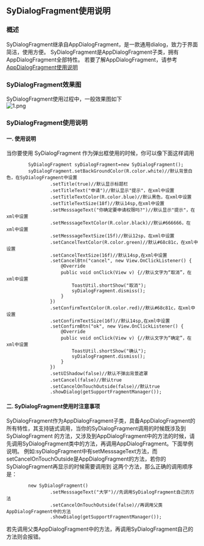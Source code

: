 ## SyDialogFragment使用说明

### 概述
SyDialogFragment继承自AppDialogFragment，是一款通用dialog，致力于界面简洁，使用方便。
SyDialogFragment是AppDialogFragment子类，拥有AppDialogFragment全部特性。
若要了解AppDialogFragment，请参考[AppDialogFragment使用说明](https://github.com/ShaoqiangPei/AndroidLibrary/blob/master/read/AppDialogFragment使用说明.md)

### SyDialogFragment效果图  
SyDialogFragment使用过程中，一般效果图如下  
![1.png](https://upload-images.jianshu.io/upload_images/6127340-0cd0f2982556af25.png?imageMogr2/auto-orient/strip%7CimageView2/2/w/1240)  


### SyDialogFragment使用说明 
#### 一. 使用说明
当你要使用 SyDialogFragment 作为弹出框使用的时候，你可以像下面这样调用
```
        SyDialogFragment syDialogFragment=new SyDialogFragment();
        syDialogFragment.setBackGroundColor(R.color.white)//默认背景白色，在SyDialogFragment中设置
                .setTitle(true)//默认显示标题栏
                .setTitleText("申请")//默认显示"提示"，在xml中设置
                .setTitleTextColor(R.color.blue)//默认黑色，在xml中设置
                .setTitleTextSize(18f)//默认14sp,在xml中设置
                .setMesssageText("你确定要申请权限吗?")//默认显示"提示"，在xml中设置
                .setMesssageTextColor(R.color.black)//默认#666666，在xml中设置
                .setMesssageTextSize(15f)//默认12sp，在xml中设置
                .setCancelTextColor(R.color.green)//默认#68c81c，在xml中设置
                .setCancelTextSize(16f)//默认14sp,在xml中设置
                .setCancelBtn("cancel", new View.OnClickListener() {
                    @Override
                    public void onClick(View v) {//默认文字为“取消”，在xml中设置
                        ToastUtil.shortShow("取消");
                        syDialogFragment.dismiss();
                    }
                })
                .setConfirmTextColor(R.color.red)//默认#68c81c，在xml中设置
                .setConfirmTextSize(16f)//默认14sp,在xml中设置
                .setConfirmBtn("ok", new View.OnClickListener() {
                    @Override
                    public void onClick(View v) {//默认文字为“确定”，在xml中设置
                        ToastUtil.shortShow("确认");
                        syDialogFragment.dismiss();
                    }
                })
                .setUIShadow(false)//默认不弹出背景遮罩
                .setCancel(false)//默认true
                .setCancelOnTouchOutside(false)//默认true
                .showDialog(getSupportFragmentManager());
```
#### 二. SyDialogFragment使用时注意事项
SyDialogFragment作为AppDialogFragment子类，具备AppDialogFragment的所有特性，其支持链式调用，当你的SyDialogFragment调用的时候既涉及到SyDialogFragment
的方法，又涉及到AppDialogFragment中的方法的时候，请先调用SyDialogFragment类中的方法，再调用AppDialogFragment。下面举例说明。
例如:syDialogFragment中有setMesssageText方法，而setCancelOnTouchOutside是AppDialogFragment的方法，若你的SyDialogFragment再显示的时候需要调用到
这两个方法，那么正确的调用顺序是：
```
        new SyDialogFragment()
                .setMesssageText("大学")//先调用SyDialogFragment自己的方法
                .setCancelOnTouchOutside(false)//再调用父类AppDialogFragment中的方法
                .showDialog(getSupportFragmentManager());
```
若先调用父类AppDialogFragment中的方法，再调用SyDialogFragment自己的方法则会报错。
